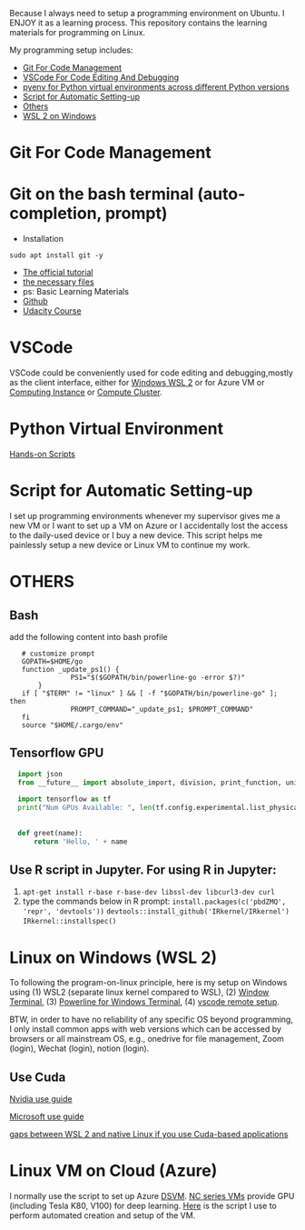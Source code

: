 Because I always need to setup a programming environment on Ubuntu. I ENJOY it as a learning process. This repository contains the learning materials for programming on Linux.

My programming setup includes:
- [Git For Code Management](#git-for-code-management)
- [VSCode For Code Editing And Debugging](#vscode-for-code-editing-and-debugging)
- [pyenv for Python virtual environments across different Python versions](#python-virtual-environment)
- [Script for Automatic Setting-up](#script-for-automatic-setting-up)
- [Others](#others)
- [WSL 2 on Windows](#wsl-2-on-Windows)

# Git For Code Management

# Git on the bash terminal (auto-completion, prompt) 
* Installation
```
sudo apt install git -y
```
* [The official tutorial](https://git-scm.com/book/uz/v2/Appendix-A%3A-Git-in-Other-Environments-Git-in-Bash)
* [the necessary files](https://github.com/git/git/tree/master/contrib/completion)
* ps: Basic Learning Materials
 * [Github](https://docs.github.com/en/get-started/quickstart)
 * [Udacity Course](https://classroom.udacity.com/courses/ud775)

  
# VSCode
VSCode could be conveniently used for code editing and debugging,mostly as the client interface, either for [Windows WSL 2](https://code.visualstudio.com/blogs/2019/09/03/wsl2) or for Azure VM or [Computing Instance](https://docs.microsoft.com/en-us/azure/machine-learning/how-to-set-up-vs-code-remote?tabs=extension) or [Compute Cluster](https://docs.microsoft.com/en-au/azure/machine-learning/tutorial-train-deploy-image-classification-model-vscode).


# Python Virtual Environment

[Hands-on Scripts](pyenv.sh)



# Script for Automatic Setting-up
I set up programming environments whenever my supervisor gives me a new VM or I want to set up a VM on Azure or I accidentally lost the access to the daily-used device or I buy a new device. This script helps me painlessly setup a new device or Linux VM to continue my work.

# OTHERS
## Bash
add the following content into bash profile
```
   # customize prompt
   GOPATH=$HOME/go
   function _update_ps1() {
               PS1="$($GOPATH/bin/powerline-go -error $?)"
       }
   if [ "$TERM" != "linux" ] && [ -f "$GOPATH/bin/powerline-go" ]; then
               PROMPT_COMMAND="_update_ps1; $PROMPT_COMMAND"
   fi
   source "$HOME/.cargo/env"
```

## Tensorflow GPU

```python
  import json
  from __future__ import absolute_import, division, print_function, unicode_literals
  
  import tensorflow as tf
  print("Num GPUs Available: ", len(tf.config.experimental.list_physical_devices('GPU')))
  
  
  def greet(name):
      return 'Hello, ' + name
```

## Use R script in Jupyter. For using R in Jupyter:

1. `apt-get install r-base r-base-dev libssl-dev libcurl3-dev curl`
2. type the commands below in R prompt:
`install.packages(c('pbdZMQ', 'repr', 'devtools'))`
`devtools::install_github('IRkernel/IRkernel') `
`IRkernel::installspec()`


# Linux on Windows (WSL 2)
To following the program-on-linux principle, here is my setup on Windows using (1) WSL2 (separate linux kernel compared to WSL), (2) [Window Terminal](https://github.com/microsoft/terminal), (3) [Powerline for Windows Terminal](https://docs.microsoft.com/en-us/windows/terminal/tutorials/powerline-setup), (4) [vscode remote setup](https://docs.microsoft.com/en-us/windows/wsl/tutorials/wsl-vscode).

BTW, in order to have no reliability of any specific OS beyond programming, I only install common apps with web versions which can be accessed by browsers or all mainstream OS, e.g., onedrive for file management, Zoom (login), Wechat (login), notion (login).
## Use Cuda
[Nvidia use guide](https://docs.nvidia.com/cuda/wsl-user-guide/index.html)

[Microsoft use guide ](https://docs.microsoft.com/en-us/windows/ai/directml/gpu-cuda-in-wsl)

[gaps between WSL 2 and native Linux if you use Cuda-based applications](https://developer.nvidia.com/blog/leveling-up-cuda-performance-on-wsl2-with-new-enhancements/)

# Linux VM on Cloud (Azure)
I normally use the script to set up Azure [DSVM](https://docs.microsoft.com/en-us/azure/machine-learning/data-science-virtual-machine/overview). [NC series VMs](https://azure.microsoft.com/en-au/pricing/details/virtual-machines/linux/) provide GPU (including Tesla K80, V100) for deep learning. [Here](https://github.com/xinzhel/machine_learning_on_linux/blob/master/AzureSpotDSVM.sh) is the script I use to perform automated creation and setup of the VM.

